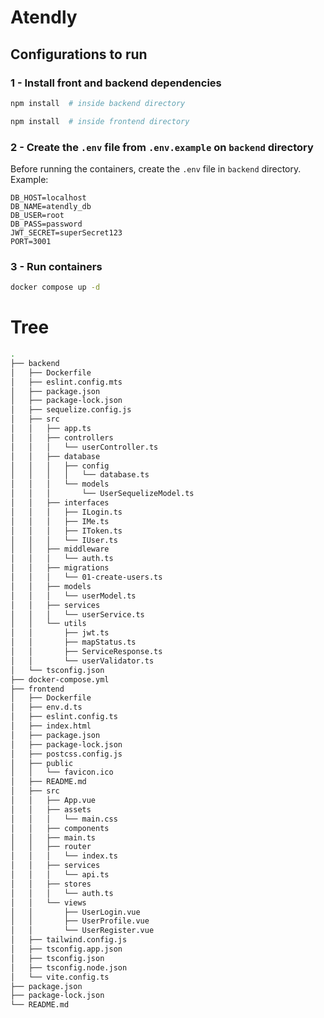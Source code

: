 # Atendly

## Configurations to run

### 1 - Install front and backend dependencies

   ```bash
   npm install  # inside backend directory
   ```

   ```bash
   npm install  # inside frontend directory
   ```

### 2 - Create the `.env` file from `.env.example` on `backend` directory

   Before running the containers, create the `.env` file in `backend` directory. Example:

   ```env
   DB_HOST=localhost
   DB_NAME=atendly_db
   DB_USER=root
   DB_PASS=password
   JWT_SECRET=superSecret123
   PORT=3001
```

### 3 - Run containers

```BASH
docker compose up -d
```

# Tree

```bash
.
├── backend
│   ├── Dockerfile
│   ├── eslint.config.mts
│   ├── package.json
│   ├── package-lock.json
│   ├── sequelize.config.js
│   ├── src
│   │   ├── app.ts
│   │   ├── controllers
│   │   │   └── userController.ts
│   │   ├── database
│   │   │   ├── config
│   │   │   │   └── database.ts
│   │   │   └── models
│   │   │       └── UserSequelizeModel.ts
│   │   ├── interfaces
│   │   │   ├── ILogin.ts
│   │   │   ├── IMe.ts
│   │   │   ├── IToken.ts
│   │   │   └── IUser.ts
│   │   ├── middleware
│   │   │   └── auth.ts
│   │   ├── migrations
│   │   │   └── 01-create-users.ts
│   │   ├── models
│   │   │   └── userModel.ts
│   │   ├── services
│   │   │   └── userService.ts
│   │   └── utils
│   │       ├── jwt.ts
│   │       ├── mapStatus.ts
│   │       ├── ServiceResponse.ts
│   │       └── userValidator.ts
│   └── tsconfig.json
├── docker-compose.yml
├── frontend
│   ├── Dockerfile
│   ├── env.d.ts
│   ├── eslint.config.ts
│   ├── index.html
│   ├── package.json
│   ├── package-lock.json
│   ├── postcss.config.js
│   ├── public
│   │   └── favicon.ico
│   ├── README.md
│   ├── src
│   │   ├── App.vue
│   │   ├── assets
│   │   │   └── main.css
│   │   ├── components
│   │   ├── main.ts
│   │   ├── router
│   │   │   └── index.ts
│   │   ├── services
│   │   │   └── api.ts
│   │   ├── stores
│   │   │   └── auth.ts
│   │   └── views
│   │       ├── UserLogin.vue
│   │       ├── UserProfile.vue
│   │       └── UserRegister.vue
│   ├── tailwind.config.js
│   ├── tsconfig.app.json
│   ├── tsconfig.json
│   ├── tsconfig.node.json
│   └── vite.config.ts
├── package.json
├── package-lock.json
└── README.md
```
